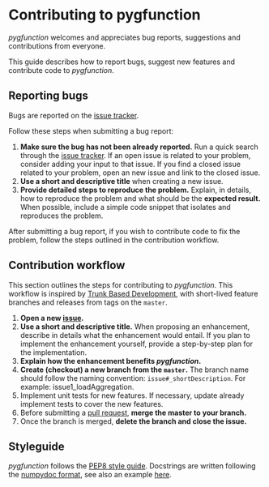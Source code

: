 # Contributing to pygfunction

*pygfunction* welcomes and appreciates bug reports, suggestions and
contributions from everyone.

This guide describes how to report bugs, suggest new features and
contribute code to *pygfunction*.


## Reporting bugs

Bugs are reported on the
[issue tracker](https://github.com/MassimoCimmino/pygfunction/issues).

Follow these steps when submitting a bug report:

1. **Make sure the bug has not been already reported.** Run a quick search
through the [issue tracker](https://github.com/MassimoCimmino/pygfunction/issues).
If an open issue is related to your problem, consider adding your input to that
issue. If you find a closed issue related to your problem, open an new issue
and link to the closed issue.
2. **Use a short and descriptive title** when creating a new issue.
3. **Provide detailed steps to reproduce the problem.** Explain, in details,
how to reproduce the problem and what should be the **expected result.** When
possible, include a simple code snippet that isolates and reproduces the
problem.

After submitting a bug report, if you wish to contribute code to fix the
problem, follow the steps outlined in the contribution workflow.


## Contribution workflow

This section outlines the steps for contributing to *pygfunction*. This workflow
is inspired by [Trunk Based Development](https://trunkbaseddevelopment.com/), with
short-lived feature branches and releases from tags on the `master`.

1. **Open a new [issue](https://github.com/MassimoCimmino/pygfunction/issues).**
2. **Use a short and descriptive title.** When proposing an enhancement,
describe in details what the enhancement would entail. If you plan to implement
the enhancement yourself, provide a step-by-step plan for the implementation.
3. **Explain how the enhancement benefits _pygfunction_.**
4. **Create (checkout) a new branch from the `master`.** The branch name should
follow the naming convention: `issue#_shortDescription`. For example:
issue1_loadAggregation.
5. Implement unit tests for new features. If necessary, update already
implement tests to cover the new features.
6. Before submitting a
[pull request](https://github.com/MassimoCimmino/pygfunction/pulls), **merge
the master to your branch.**
7. Once the branch is merged, **delete the branch and close the issue.**


## Styleguide

*pygfunction* follows the
[PEP8 style guide](https://www.python.org/dev/peps/pep-0008).
Docstrings are written following the
[numpydoc format](https://github.com/numpy/numpy/blob/master/doc/example.py),
see also an example
[here](https://sphinxcontrib-napoleon.readthedocs.io/en/latest/example_numpy.html).
